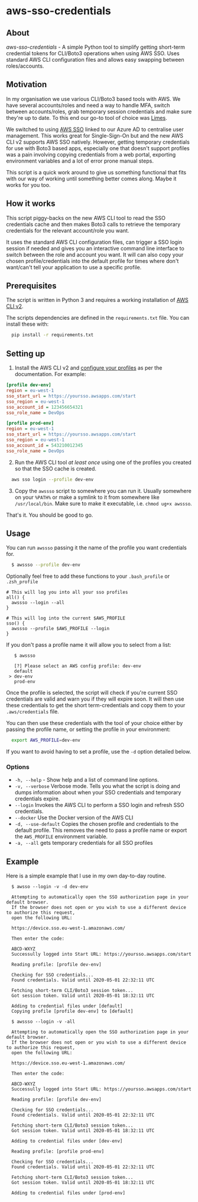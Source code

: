 # aws-sso-credentials
## About
*aws-sso-credentials* - A simple Python tool to simplify getting short-term credential tokens for CLI/Boto3 operations when using AWS SSO. Uses standard AWS CLI configuration files and allows easy swapping between roles/accounts.

## Motivation
In my organisation we use various CLI/Boto3 based tools with AWS. We have several accounts/roles and need a way to handle MFA, switch between accounts/roles, grab temporary session credentials and make sure they're up to date. To this end our go-to tool of choice was [Limes](https://github.com/otm/limes).

We switched to using [AWS SSO](https://aws.amazon.com/single-sign-on/) linked to our Azure AD to centralise user management. This works great for Single-Sign-On but and the new AWS CLI v2 supports AWS SSO natively. However, getting temporary credentials for use with Boto3 based apps, especially one that doesn't support profiles was a pain involving copying credentials from a web portal, exporting environment variables and a lot of error prone manual steps.

This script is a quick work around to give us something functional that fits with our way of working until something better comes along. Maybe it works for you too.

## How it works
This script piggy-backs on the new AWS CLI tool to read the SSO credentials cache and then makes Boto3 calls to retrieve the temporary credentials for the relevant account/role you want.

It uses the standard AWS CLI configuration files, can trigger a SSO login session if needed and gives you an interactive command line interface to switch between the role and account you want. It will can also copy your chosen profile/credentials into the default profile for times where don't want/can't tell your application to use a specific profile.

## Prerequisites
The script is written in Python 3 and requires a working installation of [AWS CLI v2](https://docs.aws.amazon.com/cli/latest/userguide/install-cliv2.html).

The scripts dependencies are defined in the `requirements.txt` file. You can install these with:

```bash
  pip install -r requirements.txt
```

## Setting up
1. Install the AWS CLI v2 and [configure your profiles](https://docs.aws.amazon.com/cli/latest/userguide/cli-configure-sso.html) as per the documentation. For example:

```ini
[profile dev-env]
region = eu-west-1
sso_start_url = https://yoursso.awsapps.com/start
sso_region = eu-west-1
sso_account_id = 123456654321
sso_role_name = DevOps

[profile prod-env]
region = eu-west-1
sso_start_url = https://yoursso.awsapps.com/start
sso_region = eu-west-1
sso_account_id = 543210012345
sso_role_name = DevOps
```

2. Run the AWS CLI tool *at least once* using one of the profiles you created so that the SSO cache is created.

```bash
  aws sso login --profile dev-env
```

3. Copy the `awssso` script to somewhere you can run it. Usually somewhere on your `%PATH%` or make a symlink to it from somewhere like `/usr/local/bin`. Make sure to make it executable, i.e. `chmod ug+x awssso`.

That's it. You should be good to go.

## Usage

You can run `awssso` passing it the name of the profile you want credentials for.

```bash
  $ awssso --profile dev-env
```

Optionally feel free to add these functions to your `.bash_profile`  or `.zsh_profile`  
```
# This will log you into all your sso profiles
all() {
  awssso --login --all
}

# This will log into the current $AWS_PROFILE
sso() {
  awssso --profile $AWS_PROFILE --login
}
```

If you don't pass a profile name it will allow you to select from a list:

```
   $ awssso
   
   [?] Please select an AWS config profile: dev-env
   default
 > dev-env
   prod-env
```

Once the profile is selected, the script will check if you're current SSO credentials are valid and warn you if they will expire soon. It will then use these credentials to get the short term-credentials and copy them to your `.aws/credentials` file.

You can then use these credentials with the tool of your choice either by passing the profile name, or setting the profile in your environment:

```bash
  export AWS_PROFILE=dev-env
```

If you want to avoid having to set a profile, use the `-d` option detailed below.

### Options

- `-h, --help` - Show help and a list of command line options.
- `-v, --verbose` Verbose mode. Tells you what the script is doing and dumps information about when your SSO credentials and temporary credentials expire.
- `--login` Invokes the AWS CLI to perform a SSO login and refresh SSO credentials.
- `--docker` Use the Docker version of the AWS CLI
- `-d, --use-default` Copies the chosen profile and credentials to the default profile. This removes the need to pass a profile name or export the `AWS_PROFILE` environment variable.
- `-a, --all` gets temporary credentials for all SSO profiles

## Example

Here is a simple example that I use in my own day-to-day routine.

```
  $ awsso --login -v -d dev-env
  
  Attempting to automatically open the SSO authorization page in your default browser.
  If the browser does not open or you wish to use a different device to authorize this request,
  open the following URL:

  https://device.sso.eu-west-1.amazonaws.com/

  Then enter the code:

  ABCD-WXYZ
  Successully logged into Start URL: https://yoursso.awsapps.com/start

  Reading profile: [profile dev-env]

  Checking for SSO credentials...
  Found credentials. Valid until 2020-05-01 22:32:11 UTC

  Fetching short-term CLI/Boto3 session token...
  Got session token. Valid until 2020-05-01 18:32:11 UTC

  Adding to credential files under [default]
  Copying profile [profile dev-env] to [default]
```

```
  $ awssso --login -v -all

  Attempting to automatically open the SSO authorization page in your default browser.
  If the browser does not open or you wish to use a different device to authorize this request,
  open the following URL:

  https://device.sso.eu-west-1.amazonaws.com/

  Then enter the code:

  ABCD-WXYZ
  Successully logged into Start URL: https://yoursso.awsapps.com/start

  Reading profile: [profile dev-env]

  Checking for SSO credentials...
  Found credentials. Valid until 2020-05-01 22:32:11 UTC

  Fetching short-term CLI/Boto3 session token...
  Got session token. Valid until 2020-05-01 18:32:11 UTC

  Adding to credential files under [dev-env]

  Reading profile: [profile prod-env]

  Checking for SSO credentials...
  Found credentials. Valid until 2020-05-01 22:32:11 UTC

  Fetching short-term CLI/Boto3 session token...
  Got session token. Valid until 2020-05-01 18:32:11 UTC

  Adding to credential files under [prod-env]
```
